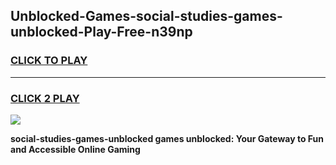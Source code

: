 
## Unblocked-Games-social-studies-games-unblocked-Play-Free-n39np
<h3>
<a href="https://premium76.site?title=social-studies-games-unblocked&ref=10A">CLICK TO PLAY</a></h3>
<hr>

<h3>
<a href="https://premium76.site?title=social-studies-games-unblocked&ref=10A">CLICK 2 PLAY</a>
  
</h3>

<a href="https://premium76.site?title=social-studies-games-unblocked&ref=10A"><img src="https://clearcache.store/games.png"></a>


**social-studies-games-unblocked games unblocked: Your Gateway to Fun and Accessible Online Gaming**
